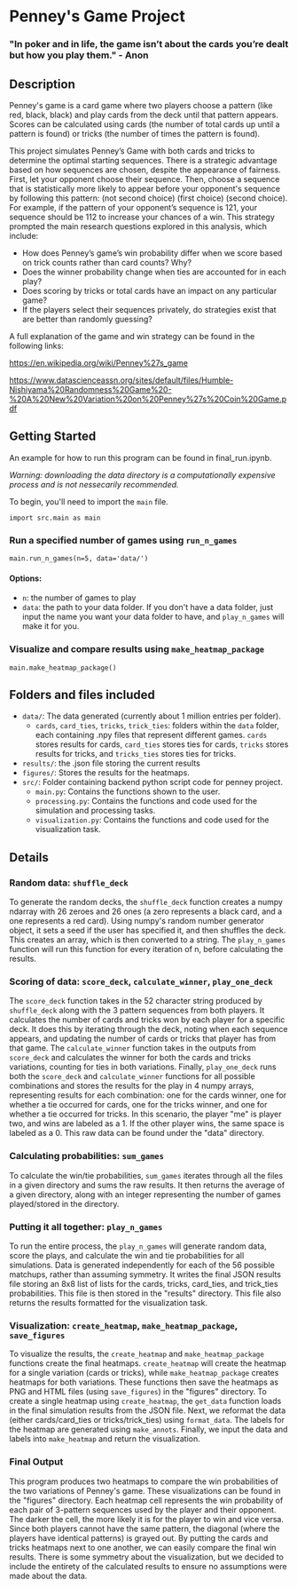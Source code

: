 # Penney's Game Project

###  "In poker and in life, the game isn’t about the cards you’re dealt but how you play them." - Anon

## Description
Penney's game is a card game where two players choose a pattern (like red, black, black) and play cards from the deck until that pattern appears. Scores can be calculated using cards (the number of total cards up until a pattern is found) or tricks (the number of times the pattern is found).

This project simulates Penney’s Game with both cards and tricks to determine the optimal starting sequences. There is a strategic advantage based on how sequences are chosen, despite the appearance of fairness. First, let your opponent choose their sequence. Then, choose a sequence that is statistically more likely to appear before your opponent's sequence by following this pattern: (not second choice) (first choice) (second choice). For example, if the pattern of your opponent’s sequence is 121, your sequence should be 112 to increase your chances of a win. This strategy prompted the main research questions explored in this analysis, which include:
- How does Penney’s game’s win probability differ when we score based on trick counts rather than card counts? Why?
- Does the winner probability change when ties are accounted for in each play?
- Does scoring by tricks or total cards have an impact on any particular game?
- If the players select their sequences privately, do strategies exist that are better than randomly guessing?

A full explanation of the game and win strategy can be found in the following links:

https://en.wikipedia.org/wiki/Penney%27s_game

https://www.datascienceassn.org/sites/default/files/Humble-Nishiyama%20Randomness%20Game%20-%20A%20New%20Variation%20on%20Penney%27s%20Coin%20Game.pdf


## Getting Started

An example for how to run this program can be found in final_run.ipynb.

*Warning: downloading the data directory is a computationally expensive process and is not nessecarily recommended.*

To begin, you'll need to import the `main` file.
```
import src.main as main
```

### Run a specified number of games using `run_n_games`
```
main.run_n_games(n=5, data='data/')
```
#### Options:
- `n`: the number of games to play
- `data`: the path to your data folder. If you don't have a data folder, just input the name you want your data folder to have, and `play_n_games` will make it for you.

### Visualize and compare results using `make_heatmap_package`

```
main.make_heatmap_package()
```

## Folders and files included
- `data/`: The data generated (currently about 1 million entries per folder).
    - `cards`, `card_ties`, `tricks`, `trick_ties`: folders within the `data` folder, each containing .npy files that represent different games. `cards` stores results for cards, `card_ties` stores ties for cards, `tricks` stores results for tricks, and `tricks_ties` stores ties for tricks.
- `results/`: the .json file storing the current results
- `figures/`: Stores the results for the heatmaps.
- `src/`: Folder containing backend python script code for penney project.
    - `main.py`: Contains the functions shown to the user.
    - `processing.py`: Contains the functions and code used for the simulation and processing tasks.
    - `visualization.py`: Contains the functions and code used for the visualization task.

## Details

### Random data: `shuffle_deck`
To generate the random decks, the `shuffle_deck` function creates a numpy ndarray with 26 zeroes and 26 ones (a zero represents a black card, and a one represents a red card). Using numpy's random number generator object, it sets a seed if the user has specified it, and then shuffles the deck. This creates an array, which is then converted to a string.  The `play_n_games` function will run this function for every iteration of n, before calculating the results.

### Scoring of data: `score_deck`, `calculate_winner`, `play_one_deck`
The `score_deck` function takes in the 52 character string produced by `shuffle_deck` along with the 3 pattern sequences from both players. It calculates the number of cards and tricks won by each player for a specific deck. It does this by iterating through the deck, noting when each sequence appears, and updating the number of cards or tricks that player has from that game. The `calculate_winner` function takes in the outputs from `score_deck` and calculates the winner for both the cards and tricks variations, counting for ties in both variations. Finally, `play_one_deck` runs both the `score_deck` and `calculate_winner` functions for all possible combinations and stores the results for the play in 4 numpy arrays, representing results for each combination: one for the cards winner, one for whether a tie occurred for cards, one for the tricks winner, and one for whether a tie occurred for tricks. In this scenario, the player "me" is player two, and wins are labeled as a 1. If the other player wins, the same space is labeled as a 0. This raw data can be found under the "data" directory.

### Calculating probabilities: `sum_games`
To calculate the win/tie probabilities, `sum_games` iterates through all the files in a given directory and sums the raw results. It then returns the average of a given directory, along with an integer representing the number of games played/stored in the directory.

### Putting it all together: `play_n_games`
To run the entire process, the `play_n_games` will generate random data, score the plays, and calculate the win and tie probabilities for all simulations. Data is generated independently for each of the 56 possible matchups, rather than assuming symmetry. It writes the final JSON results file storing an 8x8 list of lists for the cards, tricks, card_ties, and trick_ties probabilities. This file is then stored in the "results" directory. This file also returns the results formatted for the visualization task.

### Visualization: `create_heatmap`, `make_heatmap_package`, `save_figures`
To visualize the results, the `create_heatmap` and `make_heatmap_package` functions create the final heatmaps. `create_heatmap` will create the heatmap for a single variation (cards or tricks), while `make_heatmap_package` creates heatmaps for both variations. These functions then save the heatmaps as PNG and HTML files (using `save_figures`) in the "figures" directory. To create a single heatmap using `create_heatmap`, the `get_data` function loads in the final simulation results from the JSON file. Next, we reformat the data (either cards/card_ties or tricks/trick_ties) using `format_data`. The labels for the heatmap are generated using `make_annots`. Finally, we input the data and labels into `make_heatmap` and return the visualization.

### Final Output
This program produces two heatmaps to compare the win probabilities of the two variations of Penney's game. These visualizations can be found in the "figures" directory. Each heatmap cell represents the win probability of each pair of 3-pattern sequences used by the player and their opponent. The darker the cell, the more likely it is for the player to win and vice versa. Since both players cannot have the same pattern, the diagonal (where the players have identical patterns) is grayed out. By putting the cards and tricks heatmaps next to one another, we can easily compare the final win results. There is some symmetry about the visualization, but we decided to include the entirety of the calculated results to ensure no assumptions were made about the data.
